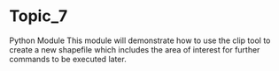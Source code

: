 # Topic_7
Python Module
This module will demonstrate how to use the clip tool to create a new shapefile which includes the area of interest for further commands to be executed later.
